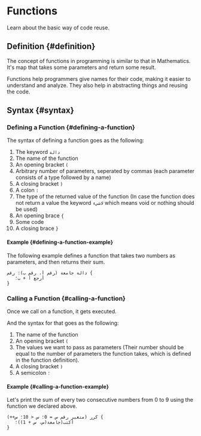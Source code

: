﻿---
sidebar_position: 10
---

# Functions

Learn about the basic way of code reuse.

## Definition {#definition}

The concept of functions in programming is similar to that in Mathematics. It's map that takes some parameters and
return some result.

Functions help programmers give names for their code, making it easier to understand and analyze. They also help in
abstracting things and reusing the code.

## Syntax {#syntax}

### Defining a Function {#defining-a-function}

The syntax of defining a function goes as the following:

1. The keyword `دالة`
2. The name of the function
3. An opening bracket `(`
4. Arbitrary number of parameters, seperated by commas (each parameter consists of a type followed by a name)
5. A closing bracket `)`
6. A colon `:`
7. The type of the returned value of the function (In case the function does not return a value the keyword `لاشيء`
   which means void or nothing should be used)
8. An opening brace `{`
9. Some code
10. A closing brace `}`

#### Example {#defining-a-function-example}

The following example defines a function that takes two numbers as parameters, and then returns their sum.

```abjad showLineNumbers
دالة جامعة (رقم أ، رقم ب): رقم {
   أرجع أ + ب؛
}
```

### Calling a Function {#calling-a-function}

Once we call on a function, it gets executed.

And the syntax for that goes as the following:

1. The name of the function
2. An opening bracket `(`
3. The values we want to pass as parameters (Their number should be equal to the number of parameters the function
   takes, which is defined in the function definition).
4. A closing bracket `)`
5. A semicolon `؛`


#### Example {#calling-a-function-example}

Let's print the sum of every two consecutive numbers from 0 to 9 using the function we declared above.

```abjad showLineNumbers
كرر (متغير رقم س = 0؛ س < 10؛ س++) {
   أكتب(جامعة(س، س + 1))؛
}
```